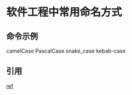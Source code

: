 # 软件工程中常用命名方式

## 命令示例

camelCase
PascalCase
snake_case
kebab-case

## 引用

[ref](https://medium.com/better-programming/string-case-styles-camel-pascal-snake-and-kebab-case-981407998841)


